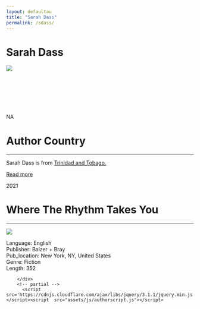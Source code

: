 ```yaml
---
layout: defaultau
title: "Sarah Dass"
permalink: /sdass/
---
```

<!-- partial:index.partial.html -->
<div class="content">
    <h1>Sarah Dass</h1>
    <div class="quote">
        <div><img src="https://thebrownbookshelf.com/wp-content/uploads/2022/02/Sarah-Portrait-1-2-225x300.jpg" class="logo"></div>
    </div>
    <div class="timeline">
        <div style="padding-bottom:100px;"></div>
        <div class="block">
            <div class="date right"><p class="right"> NA </p></div>
            <div class="dot"></div>
            <div class="left first">
            <div class="author_country">
                <h1>Author Country</h1><hr>
          <div class="aclocation">  <p> Sarah Dass is from <a href="http://localhost:4000/3"> Trinidad and Tobago.</a></p></div>
              <div class="acreadmore">  <a href="#">Read more</a> </div>
            </div>
            </div>
        </div>
        <div class="block">
            <div class="date left"><p class="left">2021</p></div>
            <div class="dot"></div>
            <div class="right">
                <h1>Where The Rhythm Takes You</h1><hr>
                <p><img src="https://sarahdass.com/wp-content/uploads/2020/12/WTRTY-Book-Cover.jpg"></p>
                <p>
                Language: English <br/>
                Publisher: Balzer + Bray<br/>
                Pub_location: New York, NY, United States <br/>
                Genre: Fiction <br/>
                Length: 352 <br/>
                </p>
            </div>
        </div>

        </div>
        <!-- partial -->
          <script src='https://cdnjs.cloudflare.com/ajax/libs/jquery/3.1.1/jquery.min.js'></script><script  src="assets/js/authorscript.js"></script>
